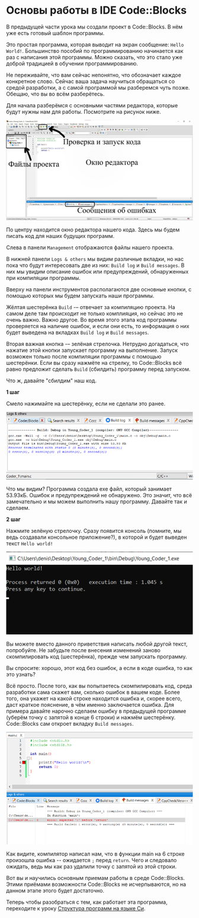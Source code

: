 # Основы работы в IDE Code::Blocks

В предыдущей части урока мы создали проект в Code::Blocks. В нём уже есть готовый шаблон программы.

Это простая программа, которая выводит на экран сообщение: `Hello World!`. Большинство пособий по программированию начинается как раз с написания этой программы. Можно сказать, что это стало уже доброй традицией в обучении программированию.

Не переживайте, что вам сейчас непонятно, что обозначает каждое конкретное слово. Сейчас ваша задача научиться обращаться со средой разработки, а с самой программой мы разберемся чуть позже. Обещаю, что вы во всём разберётесь.

Для начала разберёмся с основными частями редактора, которые будут нужны нам для работы. Посмотрите на рисунок ниже.

![Основное окно редактора Code::Blocks](./image1.jpeg "Рис.1 Основное окно редактора Code::Blocks")

По центру находится окно редактора нашего кода. Здесь мы будем писать код для наших будущих программ.

Слева в панели `Management` отображаются файлы нашего проекта.

В нижней панели `Logs & others` мы видим различные вкладки, но нас пока что будут интересовать две из них: `Build log` и `Build messages`. В них мы увидим описание ошибок или предупреждений, обнаруженных при компиляции программы.

Вверху на панели инструментов располагаются две основные кнопки, с помощью которых мы будем запускать наши программы.

Жёлтая шестерёнка  `Build` -– отвечает за компиляцию проекта. На самом деле там происходит не только комплияция, но сейчас это не очень важно. Важно другое. Во время этого этапа код программы проверяется на наличие ошибок, и если они есть, то информация о них будет выведена на вкладках `Build log` и `Build messages`.

Вторая важная кнопка -– зелёная стрелочка. Нетрудно догадаться, что нажатие этой кнопки запускает программу на выполнение. Запуск возможен только после компиляции программы с помощью шестерёнки. Если вы сразу нажмёте на стрелку, то Code::Blocks всё равно предложит сделать `Build` (сбилдить) программу перед запуском.

Что ж, давайте "сбилдим" наш код.

**1 шаг**

Смело нажимайте на шестерёнку, если не сделали это ранее.

![Результат нажатия на кнопку Build](./image2.png "Рис.2 Результат нажатия на кнопку Build")

Что мы видим? Программа создала exe файл, который занимает 53.93кБ. Ошибок и предупреждений не обнаружено. Это значит, что всё замечательно и мы можем выполнить нашу программу. Давайте так и сделаем.

**2 шаг**

Нажмите зелёную стрелочку. Сразу появится консоль (помните, мы ведь создавали консольное приложение?), в которой и будет выведен текст `Hello world!`

![Результат работы программы Hello world.](./image3.png "Рис.3 Результат работы программы Hello world")

Вы можете вместо данного приветствия написать любой другой текст, попробуйте. Не забудьте после внесения изменений заново скомпилировать код (шестерёнка), прежде чем запускать программу.

Вы спросите: хорошо, этот код без ошибок, а если в коде ошибка, то как это узнать?

Всё просто. После того, как вы попытаетесь скомпилировать код, среда разработки сама скажет вам, сколько ошибок в вашем коде. Более того, она укажет на какой строке находится ошибка и, скорее всего, даст краткое пояснение, в чём именно заключается ошибка. Для примера давайте нарочно сделаем ошибку в предыдущей программе (уберём точку с запятой в конце 6 строки) и нажмём шестерёнку. Code::Blocks сам откроет вкладку `Build messages`.

![Сообщение об ошибке в программе Hello World.](./image4.png "Рис.4 Сообщение об ошибке в программе Hello World")

Как видите, компилятор написал нам, что в функции main на 6 строке произошла ошибка -- ожидается `;` перед `return`. Чего и следовало ожидать, ведь мы как раз удалили точку с запятой из этой строки.

Вот вы и научились основным приемам работы в среде Code::Blocks. Этими приёмами возможности Code::Blocks не исчерпываются, но на данном этапе этого будет достаточно.

Теперь чтобы разобраться с тем, как работает эта программа, переходите к уроку [Структура программ на языке Си](../../1/structura_programm_na_c).